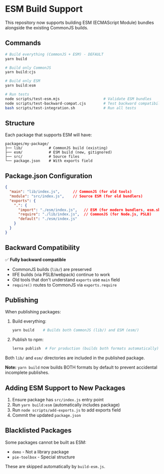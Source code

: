 # ESM Build Support

This repository now supports building ESM (ECMAScript Module) bundles alongside the existing CommonJS builds.

## Commands

```bash
# Build everything (CommonJS + ESM) - DEFAULT
yarn build

# Build only CommonJS
yarn build:cjs

# Build only ESM
yarn build:esm

# Run tests
node scripts/test-esm.mjs                    # Validate ESM bundles
node scripts/test-backward-compat.cjs        # Test backward compatibility
bash scripts/test-integration.sh             # Run all tests
```

## Structure

Each package that supports ESM will have:

```
packages/my-package/
├── lib/            # CommonJS build (existing)
├── esm/            # ESM build (new, gitignored)
├── src/            # Source files
└── package.json    # With exports field
```

## Package.json Configuration

```json
{
  "main": "lib/index.js",      // CommonJS (for old tools)
  "module": "src/index.js",    // Source ESM (for old bundlers)
  "exports": {
    ".": {
      "import": "./esm/index.js",   // ESM (for modern bundlers, esm.sh)
      "require": "./lib/index.js",  // CommonJS (for Node.js, PSLB)
      "default": "./esm/index.js"
    }
  }
}
```

## Backward Compatibility

✅ **Fully backward compatible**
- CommonJS builds (`lib/`) are preserved
- IIFE builds (via PSLB/webpack) continue to work
- Old tools that don't understand `exports` use `main` field
- `require()` routes to CommonJS via `exports.require`

## Publishing

When publishing packages:

1. Build everything:
   ```bash
   yarn build    # Builds both CommonJS (lib/) and ESM (esm/)
   ```

2. Publish to npm:
   ```bash
   lerna publish  # For production (builds both formats automatically)
   ```

Both `lib/` and `esm/` directories are included in the published package.

**Note:** `yarn build` now builds BOTH formats by default to prevent accidental incomplete publishes.

## Adding ESM Support to New Packages

1. Ensure package has `src/index.js` entry point
2. Run `yarn build:esm` (automatically includes package)
3. Run `node scripts/add-exports.js` to add exports field
4. Commit the updated `package.json`

## Blacklisted Packages

Some packages cannot be built as ESM:
- `demo` - Not a library package
- `pie-toolbox` - Special structure

These are skipped automatically by `build-esm.js`.

